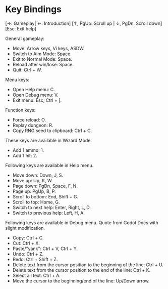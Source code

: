 # Key Bindings

[→: Gameplay| ←: Introduction]
[↑, PgUp: Scroll up | ↓, PgDn: Scroll down]
[Esc: Exit help]

General gameplay:

* Move: Arrow keys, Vi keys, ASDW.
* Switch to Aim Mode: Space.
* Exit to Normal Mode: Space.
* Reload after win/lose: Space.
* Quit: Ctrl + W.

Menu keys:

* Open Help menu: C.
* Open Debug menu: V.
* Exit menu: Esc, Ctrl + [.

Function keys:

* Force reload: O.
* Replay dungeon: R.
* Copy RNG seed to clipboard: Ctrl + C.

These keys are available in Wizard Mode.

* Add 1 ammo: 1.
* Add 1 hit: 2.

Following keys are available in Help menu.

* Move down: Down, J, S.
* Move up: Up, K, W.
* Page down: PgDn, Space, F, N.
* Page up: PgUp, B, P.
* Scroll to bottom: End, Shift + G.
* Scroll to top: Home, G.
* Switch to next help: Enter, Right, L, D.
* Switch to previous help: Left, H, A.

Following keys are available in Debug menu. Quote from Godot Docs with slight modification.

* Copy: Ctrl + C.
* Cut: Ctrl + X.
* Paste/"yank": Ctrl + V, Ctrl + Y.
* Undo: Ctrl + Z.
* Redo: Ctrl + Shift + Z.
* Delete text from the cursor position to the beginning of the line: Ctrl + U.
* Delete text from the cursor position to the end of the line: Ctrl + K.
* Select all text: Ctrl + A.
* Move the cursor to the beginning/end of the line: Up/Down arrow.

